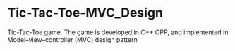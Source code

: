 # Tic-Tac-Toe-MVC_Design
Tic-Tac-Toe game. The game is developed in C++ OPP, and implemented in Model–view–controller (MVC) design pattern

